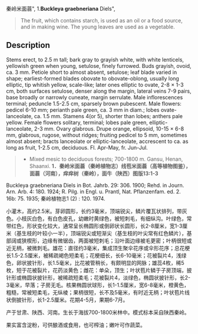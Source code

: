 秦岭米面蓊",
1.**Buckleya graebneriana** Diels",

> The fruit, which contains starch, is used as an oil or a food source, and in making wine. The young leaves are used as a vegetable.

## Description
Stems erect, to 2.5 m tall; bark gray to grayish white, with white lenticels, yellowish green when young, setulose, finely furrowed. Buds grayish, ovoid, ca. 3 mm. Petiole short to almost absent, setulose; leaf blade varied in shape; earliest-formed blades obovate to obovate-oblong, usually long elliptic, tip whitish yellow, scale-like; later ones elliptic to ovate, 2-8 × 1-3 cm, both surfaces setulose, denser along the margin, lateral veins 7-9 pairs, base broadly or narrowly cuneate, margin serrulate. Male inflorescences terminal; peduncle 1.5-2.5 cm, sparsely brown pubescent. Male flowers: pedicel 6-10 mm; perianth pale green, ca. 3 mm in diam.; lobes ovate-lanceolate, ca. 1.5 mm. Stamens 4(or 5), shorter than lobes; anthers pale yellow. Female flowers solitary, terminal; lobes pale green, elliptic-lanceolate, 2-3 mm. Ovary glabrous. Drupe orange, ellipsoid, 10-15 × 6-8 mm, glabrous, rugose, without ridges; fruiting pedicel to 5 mm, sometimes almost absent; bracts lanceolate or elliptic-lanceolate, accrescent to ca. as long as fruit, 1-2.5 cm, deciduous. Fl. Apr-May, fr. Jun-Jul.

> * Mixed mesic to deciduous forests; 700-1800 m. Gansu, Henan, Shaanxi.
**1．秦岭米面蓊（秦岭植物志）线苞米面蓊（高等植物图鉴），面蓊（河南），痒痒树（秦岭），面牛（陕西）图版13:1-3**

Buckleya graebneriana Diels in Bot. Jahrb. 29: 306. 1900; Rehd. in Journ. Arn. Arb. 4: 180. 1924; R. Pilg. in Engl. u. Prantl, Nat. Pflanzenfam. ed. 2. 16b: 75. 1935; 秦岭植物志1 (2) : 120. 1974.

小灌木，高约2.5米。芽卵圆形，长约3毫米，顶端锐尖，鳞片覆瓦状排列，带灰色。小枝灰白色，有白色皮孔，幼嫩时黄绿色，被短刺毛，有细纵沟。叶绿色，常带红色，形状变化较大，通常呈长椭圆形或倒卵状长圆形，长2-8厘米，宽1-3厘米（基生枝的叶较小一半），顶端锐尖或短渐尖（基生枝的叶尖常有红色鳞片），基部阔或狭楔形，边缘有微锯齿，两面被短刺毛；沿叶面边缘被毛更密；叶柄很短或近无柄，被微刺毛。雄花：直径约3毫米，集成顶生聚伞花序或伞形花序；总花梗长1.5-2.5厘米，被稀疏褐色短柔毛；花梗细长，长6-10毫米；花被裂片4，浅绿色，卵状披针形，长1.5毫米，比花被管稍长，有颇明显的网脉；雄蕊4枚，稀5枚，短于花被裂片，花药淡黄色；雌花：单朵，顶生；叶状苞片鳞于子房顶端，披针形或椭圆状披针形，被稀疏短柔毛；花被裂片4，淡绿色，椭圆状披针形，长2-3毫米，早落；子房无毛。核果椭圆状球形，长1-1.5厘米，宽6-8毫米，橙黄色，粗糙，常被短柔毛，无纵棱；果柄很短，长不及5毫米，有时近无柄；叶状苞片线状倒披针形，长1-2.5厘米。花期4-5月，果期6-7月。

产于甘肃、陕西、河南。生长于海拔700-1800米林中。模式标本采自陕西秦岭。

果实富含淀粉，可供酿酒或食用，也可榨油；嫩叶可作蔬菜。
